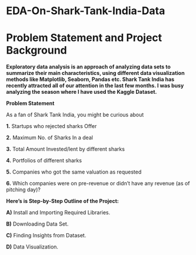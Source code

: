 # EDA-On-Shark-Tank-India-Data

# **Problem Statement and Project Background**

**Exploratory data analysis is an approach of analyzing data sets to summarize their main characteristics, using different data visualization methods like Matplotlib, Seaborn, Pandas etc. Shark Tank India has recently attracted all of our attention in the last few months. I was busy analyzing the season where I have used the Kaggle Dataset.**

**Problem Statement**

As a fan of Shark Tank India, you might be curious about

**1.** Startups who rejected sharks Offer

**2.** Maximum No. of Sharks In a deal

**3.** Total Amount Invested/lent by different sharks

**4.** Portfolios of different sharks

**5.** Companies who got the same valuation as requested

**6.** Which companies were on pre-revenue or didn’t have any revenue (as of pitching day)?

**Here’s is Step-by-Step Outline of the Project:**

**A)** Install and Importing Required Libraries.

**B)** Downloading Data Set.

**C)** Finding Insights from Dataset.

**D)** Data Visualization.
